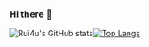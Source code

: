 ### Hi there 👋
![Rui4u's GitHub stats](https://github-readme-stats.vercel.app/api?username=Rui4u&count_private=true&show_icons=true)[![Top Langs](https://github-readme-stats.vercel.app/api/top-langs/?username=Rui4u&layout=compact)](https://github.com/Rui4u)
